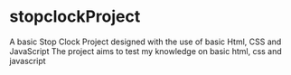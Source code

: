 # stopclockProject
A basic Stop Clock Project designed with the use of basic Html, CSS and JavaScript
The project aims to test my knowledge on basic html, css and javascript

